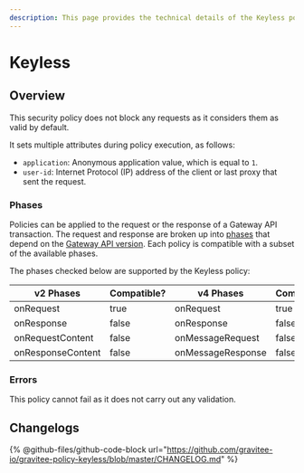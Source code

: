```yaml
---
description: This page provides the technical details of the Keyless policy
---
```


# Keyless

## Overview

This security policy does not block any requests as it considers them as valid by default.

It sets multiple attributes during policy execution, as follows:

* `application`: Anonymous application value, which is equal to `1`.
* `user-id`: Internet Protocol (IP) address of the client or last proxy that sent the request.

### Phases

Policies can be applied to the request or the response of a Gateway API transaction. The request and response are broken up into [phases](broken-reference) that depend on the [Gateway API version](../../overview/gravitee-api-definitions-and-execution-engines.md). Each policy is compatible with a subset of the available phases.

The phases checked below are supported by the Keyless policy:

<table data-full-width="false"><thead><tr><th width="202">v2 Phases</th><th width="139" data-type="checkbox">Compatible?</th><th width="176.41136671177264">v4 Phases</th><th data-type="checkbox">Compatible?</th></tr></thead><tbody><tr><td>onRequest</td><td>true</td><td>onRequest</td><td>true</td></tr><tr><td>onResponse</td><td>false</td><td>onResponse</td><td>false</td></tr><tr><td>onRequestContent</td><td>false</td><td>onMessageRequest</td><td>false</td></tr><tr><td>onResponseContent</td><td>false</td><td>onMessageResponse</td><td>false</td></tr></tbody></table>

### Errors

This policy cannot fail as it does not carry out any validation.

## Changelogs

{% @github-files/github-code-block url="https://github.com/gravitee-io/gravitee-policy-keyless/blob/master/CHANGELOG.md" %}
